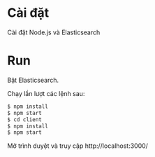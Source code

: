 # Cài đặt

Cài đặt Node.js và Elasticsearch

# Run

Bật Elasticsearch.

Chạy lần lượt các lệnh sau: 
```bash
$ npm install
$ npm start
$ cd client
$ npm install
$ npm start

```
Mở trình duyệt và truy cập http://localhost:3000/
